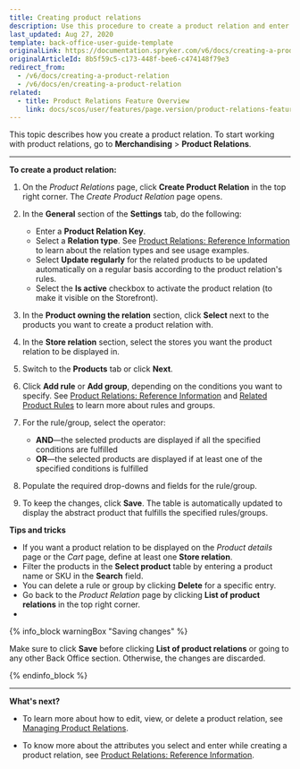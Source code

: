 ```yaml
---
title: Creating product relations
description: Use this procedure to create a product relation and enter all the required values in the Back Office.
last_updated: Aug 27, 2020
template: back-office-user-guide-template
originalLink: https://documentation.spryker.com/v6/docs/creating-a-product-relation
originalArticleId: 8b5f59c5-c173-448f-bee6-c474148f79e3
redirect_from:
  - /v6/docs/creating-a-product-relation
  - /v6/docs/en/creating-a-product-relation
related:
  - title: Product Relations Feature Overview
    link: docs/scos/user/features/page.version/product-relations-feature-overview.html
---
```


This topic describes how you create a product relation.
To start working with product relations, go to **Merchandising** > **Product Relations**.
***
**To create a product relation:**
1. On the *Product Relations* page, click **Create Product Relation** in the top right corner. The *Create Product Relation* page opens.
2. In  the **General** section of the **Settings** tab, do the following:
    * Enter a **Product Relation Key**.
    * Select a **Relation type**. See [Product Relations: Reference Information](/docs/scos/user/back-office-user-guides/{{page.version}}/merchandising/product-relations/references/reference-information-product-relations.html) to learn about the relation types and see usage examples.
    * Select **Update regularly** for the related products to be updated automatically on a regular basis according to the product relation's rules.
    * Select the **Is active** checkbox to activate the product relation (to make it visible on the Storefront).
3. In the **Product owning the relation** section, click **Select** next to the products you want to create a product relation with.

4. In the **Store relation** section, select the stores you want the product relation to be displayed in.

5. Switch to the **Products** tab or click **Next**.

6. Click **Add rule** or **Add group**, depending on the conditions you want to specify. See  [Product Relations: Reference Information](/docs/scos/user/back-office-user-guides/{{page.version}}/merchandising/product-relations/references/reference-information-product-relations.html) and [Related Product Rules](/docs/scos/user/features/{{page.version}}/product-relations-feature-overview.html#related-product-rules)  to learn more about rules and groups.

7. For the rule/group, select the operator:
    * **AND**—the selected products are displayed if all the specified conditions are fulfilled
    * **OR**—the selected products are displayed if at least one of the specified conditions is fulfilled

8. Populate the required drop-downs and fields for the rule/group.

9. To keep the changes, click **Save**. The table is automatically updated to display the abstract product that fulfills the specified rules/groups.


**Tips and tricks**

* If you want a product relation to be displayed on the *Product details* page or the *Cart* page, define at least one **Store relation**.
* Filter the products in the **Select product** table by entering a product name or SKU in the **Search** field.
* You can delete a rule or group by clicking **Delete** for a specific entry.
* Go back to the *Product Relation* page by clicking **List of product relations** in the top right corner.
*
{% info_block warningBox "Saving changes" %}

Make sure to click **Save** before clicking **List of product relations** or going to any other Back Office section. Otherwise, the changes are discarded.  

{% endinfo_block %}

***
**What's next?**

* To learn more about how to edit, view, or delete a product relation, see [Managing Product Relations](/docs/scos/user/back-office-user-guides/{{page.version}}/merchandising/product-relations/managing-product-relations.html).

* To know more about the attributes you select and enter while creating a product relation, see [Product Relations: Reference Information](/docs/scos/user/back-office-user-guides/{{page.version}}/merchandising/product-relations/references/reference-information-product-relations.html).
